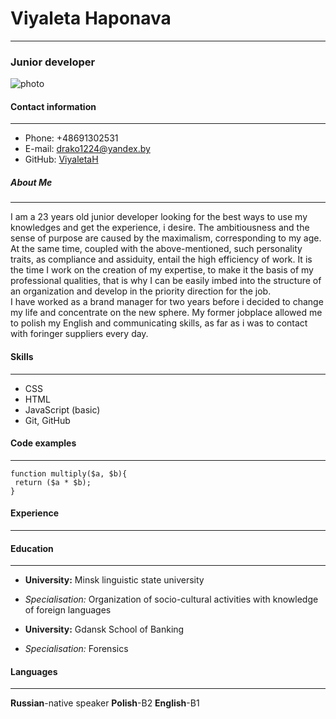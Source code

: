 # Viyaleta Haponava
******
### Junior  developer
![photo](C:\Users\37529\Desktop\DCIM\DSC_3.jpg)

#### Contact information
*****
* Phone: +48691302531
* E-mail: <drako1224@yandex.by>
* GitHub: [ViyaletaH](https://github.com/ViyaletaH)


##### About Me
*****
I am a 23 years old junior developer looking for the best ways to use my knowledges  and get the experience, i desire.
The ambitiousness and the sense of purpose are caused by the maximalism, corresponding to my age. 
At the same time, coupled with the above-mentioned, such personality traits, as compliance and assiduity, entail the high efficiency of work.  It is the time I work on the creation of my expertise, to make it the basis of my professional qualities, that is why I can be easily imbed into the structure of an organization and develop in the priority direction for the job.  
I have worked as a brand manager for two years before i decided to change my life and concentrate on the new sphere. My former jobplace allowed me to polish my English and communicating skills, as far as i was to contact with foringer suppliers every day.   


#### Skills
*****
* CSS
* HTML
* JavaScript (basic)
* Git, GitHub


#### Code examples
*******
```
function multiply($a, $b){
 return ($a * $b);
}
```


#### Experience
*******


#### Education
******
* **University:** Minsk linguistic state university
+ *Specialisation:* Organization of socio-cultural activities with knowledge of foreign languages

* **University:** Gdansk School of Banking
+ *Specialisation:* Forensics


#### Languages
******
**Russian**-native speaker
**Polish**-B2
**English**-B1